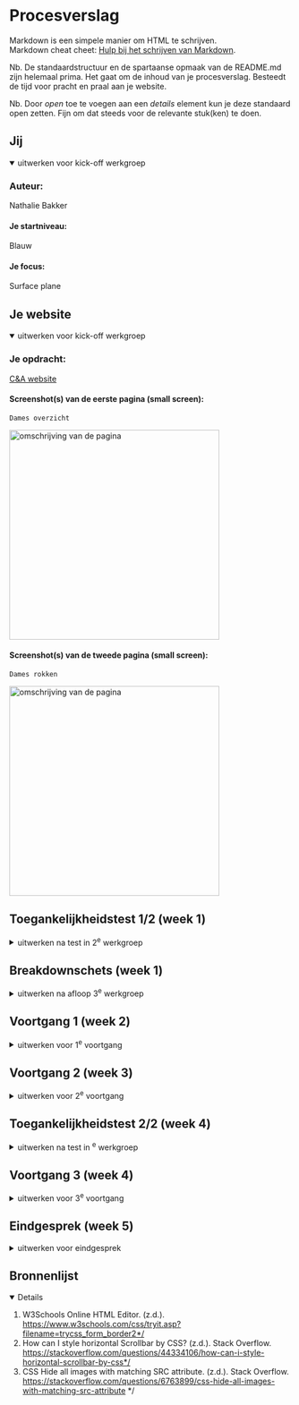 # Procesverslag
Markdown is een simpele manier om HTML te schrijven.  
Markdown cheat cheet: [Hulp bij het schrijven van Markdown](https://github.com/adam-p/markdown-here/wiki/Markdown-Cheatsheet).

Nb. De standaardstructuur en de spartaanse opmaak van de README.md zijn helemaal prima. Het gaat om de inhoud van je procesverslag. Besteedt de tijd voor pracht en praal aan je website.

Nb. Door *open* toe te voegen aan een *details* element kun je deze standaard open zetten. Fijn om dat steeds voor de relevante stuk(ken) te doen.





## Jij

<details open>
  <summary>uitwerken voor kick-off werkgroep</summary>

  ### Auteur:
  Nathalie Bakker

  #### Je startniveau:
  Blauw

  #### Je focus:
  Surface plane
 
</details>





## Je website

<details open>
  <summary>uitwerken voor kick-off werkgroep</summary>

  ### Je opdracht:
  <a href="https://www.c-and-a.com/nl/nl/shop/dames"> C&A website</a> 

  #### Screenshot(s) van de eerste pagina (small screen): 
    Dames overzicht 
  <img src="readme-images/screenshot_damesoverzicht.png" width="375px" alt="omschrijving van de pagina">

  #### Screenshot(s) van de tweede pagina (small screen):
    Dames rokken
  <img src="readme-images/screenshot_detailpagina.png" width="375px" alt="omschrijving van de pagina">
 
</details>



## Toegankelijkheidstest 1/2 (week 1)

<details>
  <summary>uitwerken na test in 2<sup>e</sup> werkgroep</summary>

  ### Bevindingen
  Lijst met je bevindingen die in de test naar voren kwamen:
 
Test met kleurenbril #0779P
- De kleuren van de kleding zijn heel anders, paars lijkt grijs.
- Alles is duidelijk te zien behalve de kleuren.
- De teksten zijn duidelijk leesbaar

Test met combined loss diabetic eye disease bril
- Moeilijk om kleine tekstjes te lezen.
- Wat grotere teksten zijn wel goed te lezen.
- Plaatjes zijn redelijk goed te zien.
- Lastig om details te zien.
- Ze moet haar hoofd steeds draaien om de content goed te kunnen zien.

Screenreader test: 
- Bij dames pagina van heading level 1 naar 3 naar 2, geen logische structuur
- Bij dames pagina staat niet beschreven wat link van www.c-a.com/foryou is
- Bij links nu ontdekken en nu shoppen, weet je niet waar je naartoe wordt geleid.
- Er wordt te veel informatie opgelezen bij andere productlinks op detailpagina.
- Koppeling wordt vaak meerdere keren opgelezen
</details>



## Breakdownschets (week 1)

<details>
  <summary>uitwerken na afloop 3<sup>e</sup> werkgroep</summary>

  ### de hele pagina: 
  <img src="readme-images/breakdown_damespagina.png" width="375px" alt="breakdown van de hele pagina">
  <img src="readme-images/breakdown_detailpagina.png" width="375px" alt="breakdown van de hele pagina">

  ### dynamisch deel slideshow: 
  <img src="readme-images/breakdown_slideshow.png" width="375px" alt="breakdown van een dynamisch deel">

  ### dynamisch deel uitklapmenu: 
  <img src="readme-images/breakdown_maten.png" width="375px" alt="breakdown van nog een dynamisch deel">

</details>





## Voortgang 1 (week 2)

<details>
  <summary>uitwerken voor 1<sup>e</sup> voortgang</summary>
    Op onderstaande afbeelding is te zien hoe mijn HTML structuur er uit zag.
    <img src="readme-images/html_structuur.jpeg" width="375px" alt="HTML structuur">
  
    Op onderstaande afbeelding is te zien hoe ik heb geoefend met typografie.
    
    <img src="readme-images/oefening_tekst.png" width="375px" alt="HTML structuur">



  ### Stand van zaken
  Deze week ben ik begonnen met het maken van de basis van mijn HTML. Dit ging best goed volgens mij. Ik vond het af en toe wel lastig om te bepalen of iets een section of een article was. 
  Verder heb ik alle oefeningen gemaakt. De oefening met het hamburgermenu vond ik wel lastig. Ik kwam best wel ver met de oefening, maar de laatste paar stappen lukten me helaas niet. Deze stappen wil ik       
  daarom met de docent bespreken tijdens mijn voortgangsgesprek.

  ### Agenda voor meeting
  samen met je groepje opstellen                          

  | Nathalie      | Sosan          | Fouzia    | |
  | ---            | ---                | ---          | ---              |
  | Hamburgermenu bespreken  | HTML laten checken             | Toegankelijkheid bespreken    |
 

  ### Verslag van meeting
  hier na afloop snel de uitkomsten van de meeting vastleggen

  - De laatste 2 stappen van de hamburgermenu opdracht heeft de docent aan mij uitgelegd.
  - De docent heeft mijn HTML structuur gecontroleerd en me tips gegeven om het beter te maken.
  - Ik heb meegekeken met de HTML structuren van de andere leerlingen.

</details>





## Voortgang 2 (week 3)

<details>
  <summary>uitwerken voor 2<sup>e</sup> voortgang</summary>
  

  ### Stand van zaken
  hier dit ging goed & dit was lastig (neem ook screenshots op van delen van je website en code)
  Tijdens deze week ging het maken van het hamburgermenu in mijn eigen website best goed, aangezien ik hem werkend kreeg. Wel was er een plaatje wat over het menu heen ging. In de les heb ik toen aan de docent gevraag hoe ik het plaatje naar achteren moest krijgen. Dit bleek met z-index te moeten. Nu moet ik nog zorgen dat het menu knopje het C&A logo is i.p.v. een knopje met menu erin. 
   <img src="Schermafbeelding_hamburgermenu.png" width="375px" alt="Hamburgermenu">
   <img src="hamburgermenu_uitklap.png" width="375px" alt="Hamburgermenu uitgeklapt">
   
  Ik wilde ook graag mijn plaatjes scrollbaar maken. Dit lukte me alleen nog niet tot dusver. Ik heb daarom in de les aan Donna gevraagd hoe ik dit het beste kan doen. Na haar tips was het me gelukkig wel gelukt. Later was ik ook nog bezig met het plaatsen van de tekst voor de plaatjes. Bij het eerste plaatje was dit me gelukt. Bij het tweede plaatje wilde de tekst helaas niet verder naar rechts dan het scherm breed was. Dit wil ik tijdens het voortgangsgesprek graag bespreken met 1 van de assistenten.
   <img src="Schermafbeelding_scroll.png" width="375px" alt="HTML structuur">


  ### Agenda voor meeting
  samen met je groepje opstellen

  | Nathalie      | Sosan          | Fouzia    |        |
  | --            | ---                | ---          | ---              |
  | Vragen hoe ik een uitklapmenu kan maken  |  | HTML structuur laten nakijken   |     |
  | Vragen hoe ik tekst in scrollvak op de juiste plek krijg. |  |  |  |
  | Tekstvlak uit laten klappen |  |  |  |



  ### Verslag van meeting

  - Uiteindelijk hebben we de prioriteit gelegd bij het proberen te zorgen dat de tekst op de juiste plek in het scrollvak komt te staan. De student assistent zei dat ik mijn flexbox beter in een grid kon veranderen. Dit hadden we toen gedaan, maar het lukte niet om de plaatjes en teksten op de juiste plekken te krijgen. Toen het uur om was, stonden mijn tekst en plaatjes dus beide niet op de goede plek. 

</details>





## Toegankelijkheidstest 2/2 (week 4)

<details>
  <summary>uitwerken na test in <sup>e</sup> werkgroep</summary>

  ### Bevindingen
  Lijst met je bevindingen die in de test naar voren kwamen (geef ook aan wat er verbeterd is):
  - De alt teksten zijn verbeterd, zodat het duidelijk is wat er gebeurt als je op een link klikt.
  - De heading levels zijn op de juiste manier gebruikt.
  - Alle afbeeldingen hebben nu een alt tekst die de afbeelding gedetailleerd beschrijft.

</details>



## Voortgang 3 (week 4)

<details>
  <summary>uitwerken voor 3<sup>e</sup> voortgang</summary>

  ### Stand van zaken
  hier dit ging goed & dit was lastig
  
  Omdat het niet lukte met het juist positioneren van de tekst in de plaatjes heb ik een medestudent die heel goed is in coderen om hulp gevraagd. Hij zei dat ik de grid weer terug moest veranderen naar een flexbox. Ik heb alles toen weer veranderd naar de manier waarop ik het eerst had, zodat de plaatjes in ieder geval weer op de juiste plek stonden. Uiteindelijk bleek dat ik alleen was vergeten om mijn ul een position: relative te geven. Toen ik dit had gedaan stonden mijn teksten op de juiste plekken. 
<img src="readme-images/tekst_scrollvak.png" width="375px" alt="Tekst op juiste plek in afbeeldingen van het scrollvak">
  
  Verder heb ik afgelopen maandag 04-12 mijn tweede website pagina grotendeels gemaakt. Ik liep hierbij wel tegen wat kleine dingetjes aan, zoals elementen die niet naar de juiste plek wilden. Uiteindelijk heb ik dit gelukkig met de hulp van Donna op kunnen lossen. Ik had ook samen met haar gekeken naar mijn scrollbalken. Eerst wilde ik deze namelijk weghalen, maar zij vertelde me dat ik ze ook gewoon kon stylen. Dit had ze zelf ook nog nooit gedaan, maar we kwamen er gelukkig wel uit na even op Google te hebben gekeken.

  Ook ben ik deze week bezig geweest met het stylen van de focusstate van mijn buttons en links. Dit is het resultaat geworden.
  <img src="readme-images/Focusstate.png" width="375px" alt="Focusstate bij links en buttons">


  ### Agenda voor meeting
  samen met je groepje opstellen

  | Nathalie      | Sosan          | Fouzia    |         |
  | ---            | ---                | ---          | ---              |
  | Welke dingen ik kan toevoegen voor mijn surface plane.  | Voortgang bespreken             | Hamburgermenu bespreken    |    |
  | Of het goed is dat ik een figure heb gemaakt van een icoontje met tekst |  |  |  |
  | Tips vragen voor Dark mode            |                 |           |               |


  ### Verslag van meeting

  - Met de docent heb ik besproken wat de mogelijkheden waren voor de surface plane. Ik heb nu een goed beeld van wat ik wil doen voor de surface plane.
  - De docent vertelde me dat het niet zo erg is dat ik een figure heb gemaakt van het icoontje met de tekst. Wel vertelde hij dat een figure vaak eerder wordt gebruikt bij bijvoorbeeld statistieken.
  - De docent vertelde me dat ik met filter invert de icoontjes wit kon maken i.p.v. zwart. Eerst waren mijn icoontjes namelijk niet zichtbaar, omdat ze in de dark mode dezelfde kleur hadden als de achtergrond. 

</details>





## Eindgesprek (week 5)

<details>
  <summary>uitwerken voor eindgesprek</summary>

Deze week heb ik me voornamelijk gefocust op de surface plane. Ik heb hiervoor de volgende dingen gemaakt:
- Darkmode
- Linear gradient
- Repeating-conic-gradient
- Repeating-radial-gradient
- Drop-shadows
- Animatie: in- en uitzoomen van logo, favorieten hartje en plaatjes in scrollblok.
- Animatie: ronddraaiende icoontjes
- Uitklapbaar menu
- Vormgegeven scrollbalken

  ### Je uitkomst - karakteristiek screenshots:
  Eindresultaat van de overzichtspagina
  
  <img src="readme-images/overzichtpagina.jpeg" width="375px" alt="eindresultaat overzichtspagina">


  Eindresultaat van de detailpagina
  
  <img src="readme-images/detailpagina.jpeg" width="375px" alt="eindresultaat detailpagina">


  ### Dit ging goed/Heb ik geleerd: 
  Het opmaken van de button met een repeating conic gradient en een box shadow ging goed en vond ik leuk om te doen. Het was handig dat we hier ook mee hebben geoefent in de les.
  
  <img src="readme-images/button.png" width="375px" alt="button met repeating conic gradient">


  Ik heb tijdens dit vak vooral geleerd om met flexbox te werken en om een uitklapmenu te maken. Voor dit vak vond ik werken met flexbox namelijk nog erg lastig en nu gaat dit veel beter.
  
  <img src="readme-images/uitklapmenu.png" width="375px" alt="uitklapmenu">


  ### Dit was lastig/Is niet gelukt:
  Ik vond het scrollvak erg lastig om te maken, omdat ik eerst niet goed wist hoe ik het scrollbaar kon maken. Vervolgens lukte het niet om de tekst op de juiste plek te krijgen. Uiteindelijk is het gelukkig toch gelukt met wat hulp.
  
  <img src="readme-images/tekst_scrollvak.png" width="375px" alt="scrollvak">
</details>





## Bronnenlijst

<details open>

  1. W3Schools Online HTML Editor. (z.d.). https://www.w3schools.com/css/tryit.asp?filename=trycss_form_border2*/
  2. How can I style horizontal Scrollbar by CSS? (z.d.). Stack Overflow. https://stackoverflow.com/questions/44334106/how-can-i-style-horizontal-scrollbar-by-css*/
  3. CSS Hide all images with matching SRC attribute. (z.d.). Stack Overflow. https://stackoverflow.com/questions/6763899/css-hide-all-images-with-matching-src-attribute */

</details>
